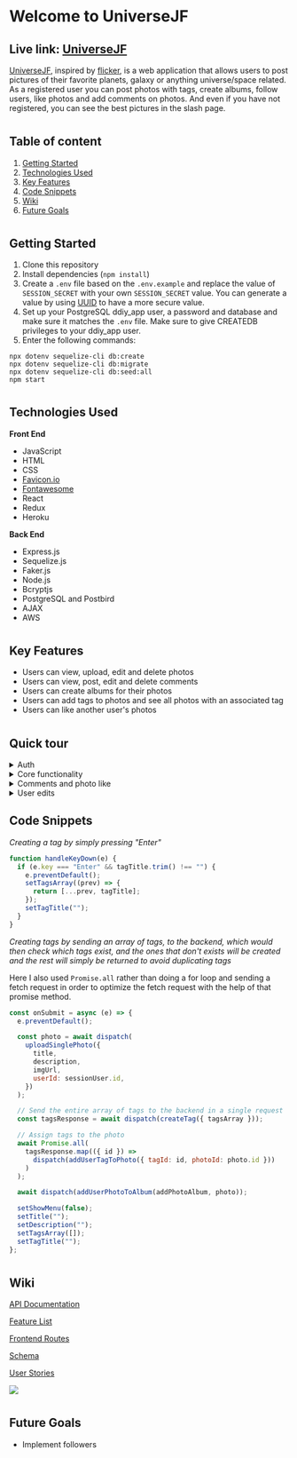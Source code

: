 # Welcome to UniverseJF

## Live link: [UniverseJF](https://universejf.herokuapp.com/)

[UniverseJF](https://universejf.herokuapp.com/), inspired by [flicker](https://www.flickr.com/), is a web application that allows users to post pictures of their favorite planets, galaxy or anything universe/space related. As a registered user you can post photos with tags, create albums, follow users, like photos and add comments on photos. And even if you have not registered, you can see the best pictures in the slash page.

#

## Table of content

1. [Getting Started](https://github.com/JeffersonGarcia15/UniverseJF#getting-started)
2. [Technologies Used](https://github.com/JeffersonGarcia15/UniverseJF#technologies-used)
3. [Key Features](https://github.com/JeffersonGarcia15/UniverseJF#key-features)
4. [Code Snippets](https://github.com/JeffersonGarcia15/UniverseJF#code-snippets)
5. [Wiki](https://github.com/JeffersonGarcia15/UniverseJF#wikii)
6. [Future Goals](https://github.com/JeffersonGarcia15/UniverseJF#future-goals)

#

## Getting Started

1. Clone this repository
2. Install dependencies (`npm install`)
3. Create a `.env` file based on the `.env.example` and replace the value of `SESSION_SECRET` with your own `SESSION_SECRET` value. You can generate a value by using [UUID](https://www.npmjs.com/package/uuid) to have a more secure value.
4. Set up your PostgreSQL ddiy_app user, a password and database and make sure it matches the `.env` file. Make sure to give CREATEDB privileges to your ddiy_app user.
5. Enter the following commands:

```
npx dotenv sequelize-cli db:create
npx dotenv sequelize-cli db:migrate
npx dotenv sequelize-cli db:seed:all
npm start
```

#

## Technologies Used

**Front End**

- JavaScript
- HTML
- CSS
- [Favicon.io](https://favicon.io)
- [Fontawesome](http://fontawesome.com/)
- React
- Redux
- Heroku

**Back End**

- Express.js
- Sequelize.js
- Faker.js
- Node.js
- Bcryptjs
- PostgreSQL and Postbird
- AJAX
- AWS

#

## Key Features

- Users can view, upload, edit and delete photos
- Users can view, post, edit and delete comments
- Users can create albums for their photos
- Users can add tags to photos and see all photos with an associated tag
- Users can like another user's photos

#

## Quick tour

<details>
  <summary>Auth</summary>
</details>

<details>
  <summary>Core functionality</summary>
</details>

<details>
  <summary>Comments and photo like</summary>
</details>

<details>
  <summary>User edits</summary>
</details>

## Code Snippets

_Creating a tag by simply pressing "Enter"_

```js
function handleKeyDown(e) {
  if (e.key === "Enter" && tagTitle.trim() !== "") {
    e.preventDefault();
    setTagsArray((prev) => {
      return [...prev, tagTitle];
    });
    setTagTitle("");
  }
}
```

_Creating tags by sending an array of tags, to the backend, which would then check which tags exist, and the ones that don't exists will be created and the rest will simply be returned to avoid duplicating tags_

Here I also used `Promise.all` rather than doing a for loop and sending a fetch request in order to optimize the fetch request with the help of that promise method.

```js
const onSubmit = async (e) => {
  e.preventDefault();

  const photo = await dispatch(
    uploadSinglePhoto({
      title,
      description,
      imgUrl,
      userId: sessionUser.id,
    })
  );

  // Send the entire array of tags to the backend in a single request
  const tagsResponse = await dispatch(createTag({ tagsArray }));

  // Assign tags to the photo
  await Promise.all(
    tagsResponse.map(({ id }) =>
      dispatch(addUserTagToPhoto({ tagId: id, photoId: photo.id }))
    )
  );

  await dispatch(addUserPhotoToAlbum(addPhotoAlbum, photo));

  setShowMenu(false);
  setTitle("");
  setDescription("");
  setTagsArray([]);
  setTagTitle("");
};
```

#

## Wiki

[API Documentation](https://github.com/JeffersonGarcia15/UniverseJF/wiki/API-Documentation)

[Feature List](https://github.com/JeffersonGarcia15/UniverseJF/wiki/MVP-Feature-List)

[Frontend Routes](https://github.com/JeffersonGarcia15/UniverseJF/wiki/Frontend-Routes)

[Schema](https://github.com/JeffersonGarcia15/UniverseJF/wiki/Database-Schema)

[User Stories](https://github.com/JeffersonGarcia15/UniverseJF/wiki/User-Stories)

![](https://live.staticflickr.com/65535/51190674126_888c2b4b52_k.jpg)

#

## Future Goals

- Implement followers
